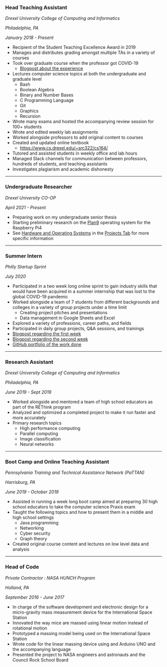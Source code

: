 <h3 class="pr">Head Teaching Assistant</h3>

_Drexel University College of Computing and Informatics_

_Philadelphia, PA_

_January 2018 - Present_

* Recipient of the Student Teaching Excellence Award in 2019
* Manages and distributes grading amongst multiple TAs in a variety of courses
* Took over graduate course when the professor got COVID-19
	* [Blogpost about the experience](blogposts/20200616/570.html)
* Lectures computer science topics at both the undergraduate and graduate level
	* Bash
	* Boolean Algebra
	* Binary and Number Bases
	* C Programming Language
	* Git
	* Graphics
	* Recursion
* Wrote many exams and hosted the accompanying review session for 100+
	students
* Wrote and edited weekly lab assignments
* Worked alongside professors to add original content to courses
* Created and updated online textbook 
	* <https://www.cs.drexel.edu/~src322/cs164/>
* Tutored and assisted students in weekly office and lab hours
* Managed Slack channels for communication between professors, hundreds of 
	students, and teaching assistants
* Investigates plagiarism and academic dishonesty

---

<h3 class="po">Undergraduate Researcher</h3>

_Drexel University CO-OP_

_April 2021 - Present_

* Preparing work on my undergraduate senior thesis
* Starting preliminary research on the [Plan9](www.addlink.com) operating system
	for the Raspberry Pi4
* See [Hardware and Operating Systems](projects.html#seniordesign) in 
	the [Projects Tab](projects.html) for more specific information

---

<h3 class="py">Summer Intern</h3>

_Philly Startup Sprint_

_July 2020_

* Participated in a two week long online sprint to gain industry skills that 
	would have been acquired in a summer internship that was lost to the 
	global COVID-19 pandemic
* Worked alongside a team of 7 students from different backgrounds and colleges
	in a variety of group projects under a time limit
	* Creating project pitches and presentations
	* Data management in Google Sheets and Excel
* Explored a variety of professions, career paths, and fields
* Participated in daily group projects, Q&A sessions, and trainings
* [Blogpost regarding the first week](blogposts/2020-07-17_phillystartup)
* [Blogpost regarding the second week](blogposts/2020-07-24_phillystartup2)
* [GitHub portfolio of the work done](https://github.com/charlieroses/PhillyStartupSprint2020)

---

<h3 class="pg">Research Assistant</h3>

_Drexel University College of Computing and Informatics_

_Philadelphia, PA_

_June 2019 - Sept 2019_

* Worked alongside and mentored a team of high school educators as part of the
	REThink program
* Analyzed and optimized a completed project to make it run faster and more
	accurately
* Primary research topics
	* High performance computing
	* Parallel computing
	* Image classification
	* Neural networks

--- 

<h3 class="pb">Boot Camp and Online Teaching Assistant</h3>

_Pennsylvania Training and Technical Assistance Network (PaTTAN)_

_Harrisburg, PA_

_June 2019 - October 2019_

* Assisted in running a week long boot camp aimed at preparing 30 high school
	educators to take the computer science Praxis exam
* Taught the following topics and how to present them in a middle and high 
	school settings
	* Java programming
	* Networking
	* Cyber security
	* Graph theory
* Created original course content and lectures on low level data and analysis

---

<h3 class="pp">Head of Code</h3>

_Private Contractor : NASA HUNCH Program_

_Holland, PA_

_September 2016 - June 2017_

* In charge of the software development and electronic design for a 
	micro-gravity mass measurement device for the International Space Station
* Innovated the way mice are massed using linear motion instead of rotational
	motion
* Prototyped a massing model being used on the International Space Station
* Wrote code for the linear massing device using and Arduino UNO and the
	accompanying language
* Presented the project to NASA engineers and astronauts and the Council Rock
	School Board
